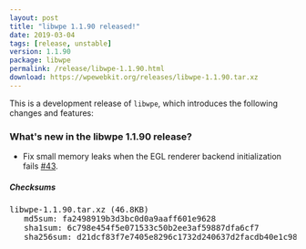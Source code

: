 ```yaml
---
layout: post
title: "libwpe 1.1.90 released!"
date: 2019-03-04
tags: [release, unstable]
version: 1.1.90
package: libwpe
permalink: /release/libwpe-1.1.90.html
download: https://wpewebkit.org/releases/libwpe-1.1.90.tar.xz
---
```


This is a development release of `libwpe`, which introduces the following
changes and features:

### What's new in the libwpe 1.1.90 release?

- Fix small memory leaks when the EGL renderer backend initialization fails
  [#43](https://github.com/WebPlatformForEmbedded/libwpe/pull/43).


##### Checksums

<pre>
libwpe-1.1.90.tar.xz (46.8KB)
   md5sum: fa2498919b3d3bc0d0a9aaff601e9628
   sha1sum: 6c798e454f5e071533c50b2ee3af59887dfa6cf7
   sha256sum: d21dcf83f7e7405e8296c1732d240637d2facdb40e1c9879a1c0f9f222517592
</pre>

